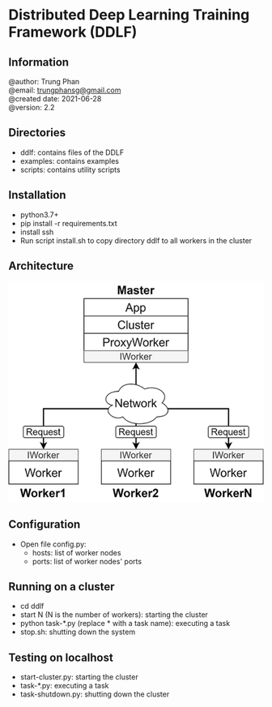# Distributed Deep Learning Training Framework (DDLF)

## Information
@author: Trung Phan \
@email: trungphansg@gmail.com \
@created date: 2021-06-28 \
@version: 2.2

## Directories

* ddlf: contains files of the DDLF 
* examples: contains examples
* scripts: contains utility scripts

## Installation

* python3.7+ 
* pip install -r requirements.txt
* install ssh
* Run script install.sh to copy directory ddlf to all workers in the cluster
    
## Architecture
![The Architecture](images/architecture.png "The Architecture")

## Configuration
* Open file config.py:
    * hosts: list of worker nodes
    * ports: list of worker nodes' ports

## Running on a cluster
* cd ddlf 
* start N (N is the number of workers): starting the cluster
* python task-*.py (replace * with a task name): executing a task
* stop.sh: shutting down the system

## Testing on localhost
* start-cluster.py: starting the cluster
* task-*.py: executing a task
* task-shutdown.py: shutting down the cluster